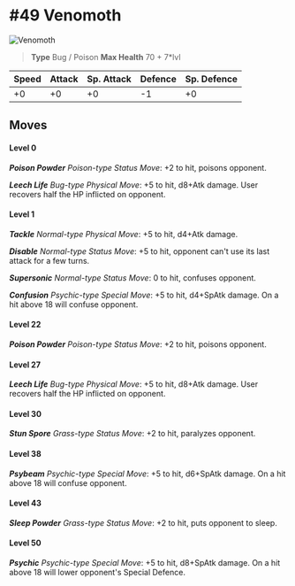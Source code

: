 # #49 Venomoth


![Venomoth](https://img.pokemondb.net/sprites/home/normal/1x/venomoth.png)

> **Type** Bug / Poison
> **Max Health** 70 + 7\*lvl

| Speed | Attack | Sp. Attack | Defence | Sp. Defence |
| ----- | ------ | ---------- | ------- | ----------- |
| +0 | +0 | +0 | -1 | +0 |

## Moves
#### Level 0

***Poison Powder** Poison-type Status Move*: +2 to hit, poisons opponent.

***Leech Life** Bug-type Physical Move*: +5 to hit, d8+Atk damage. User recovers half the HP inflicted on opponent.
#### Level 1

***Tackle** Normal-type Physical Move*: +5 to hit, d4+Atk damage. 

***Disable** Normal-type Status Move*: +5 to hit, opponent can't use its last attack for a few turns.

***Supersonic** Normal-type Status Move*: 0 to hit, confuses opponent.

***Confusion** Psychic-type Special Move*: +5 to hit, d4+SpAtk damage. On a hit above 18 will confuse opponent.
#### Level 22

***Poison Powder** Poison-type Status Move*: +2 to hit, poisons opponent.
#### Level 27

***Leech Life** Bug-type Physical Move*: +5 to hit, d8+Atk damage. User recovers half the HP inflicted on opponent.
#### Level 30

***Stun Spore** Grass-type Status Move*: +2 to hit, paralyzes opponent.
#### Level 38

***Psybeam** Psychic-type Special Move*: +5 to hit, d6+SpAtk damage. On a hit above 18 will confuse opponent.
#### Level 43

***Sleep Powder** Grass-type Status Move*: +2 to hit, puts opponent to sleep.
#### Level 50

***Psychic** Psychic-type Special Move*: +5 to hit, d8+SpAtk damage. On a hit above 18 will lower opponent's Special Defence.

